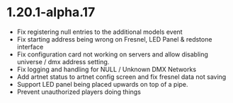 # 1.20.1-alpha.17

*  Fix registering null entries to the additional models event
*  Fix starting address being wrong on Fresnel, LED Panel & redstone interface
*  Fix configuration card not working on servers and allow disabling universe / dmx address setting.
*  Fix logging and handling for NULL / Unknown DMX Networks
*  Add artnet status to artnet config screen and fix fresnel data not saving
*  Support LED panel being placed upwards on top of a pipe. 
*  Prevent unauthorized players doing things